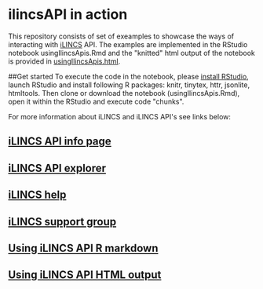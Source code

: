 # ilincsAPI in action

This repository consists of set of exeamples to showcase the ways of interacting with [iLINCS](http://www.ilincs.org) API. The examples are implemented in the RStudio notebook usingIlincsApis.Rmd and the "knitted" html output of the notebook is provided in [usingIlincsApis.html](http://htmlpreview.github.io/?https://github.com/uc-bd2k/ilincsAPI/blob/master/usingIlincsApis.html).

##Get started
To execute the code in the notebook, please [install RStudio](https://www.rstudio.com/), launch RStudio and install following R packages: knitr, tinytex, httr, jsonlite, htmltools. Then clone or download the notebook (usingIlincsApis.Rmd), open it within the RStudio and execute code "chunks".

For more information about iLINCS and iLINCS API's see links below:

## [iLINCS API info page](http://www.ilincs.org/ilincs/APIinfo)

## [iLINCS API explorer](http://www.ilincs.org/ilincs/APIdocumentation)

## [iLINCS help](http://www.ilincs.org/help/)

## [iLINCS support group](http://www.ilincs.org/ilincs/support)


## [Using iLINCS API R markdown](https://github.com/uc-bd2k/ilincsAPI/blob/master/usingIlincsApis.Rmd)

## [Using iLINCS API HTML output](http://htmlpreview.github.io/?https://github.com/uc-bd2k/ilincsAPI/blob/master/usingIlincsApis.html)
